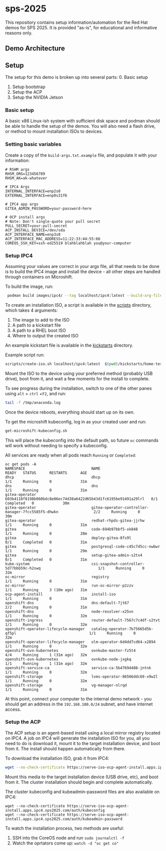 # sps-2025
This repository contains setup information/automation for the Red Hat demos for SPS 2025. It is provided "as-is", for educational and informative reasons only.

## Demo Architecture

## Setup
The setup for this demo is broken up into several parts:
0. Basic setup
1. Setup bootstrap
2. Setup the ACP
3. Setup the NVIDIA Jetson

### Basic setup
A basic x86 Linux-ish system with sufficient disk space and podman should be able to handle the setup of the demos. You will also need a flash drive, or method to mount installation ISOs to devices.

### Setting basic variables
Create a copy of the `build-args.txt.example` file, and populate it with your information:
```
# RSHM args
RHSM_ORG=123456789
RHSM_AK=ak-whatever

# IPC4 Args
INTERNAL_INTERFACE=enp2s0
EXTERNAL_INTERFACE=enp0s31f6

# IPC4 app args
GITEA_ADMIN_PASSWORD=your-password-here

# OCP install args
# Note: Don't single-quote your pull secret
PULL_SECRET=your-pull-secret
ACP_INSTALL_DEVICE=/dev/sda
ACP_INTERFACE_NAME=enp3s0
ACP_INTERFACE_MAC_ADDRESS=11:22:33:44:55:66
COREOS_SSH_KEY=ssh-ed25519 blahblahblah you@your-computer
```

### Setup IPC4
Assuming your values are correct in your args file, all that needs to be done is to build the IPC4 image and install the device - all other steps are handled through containers on Microshift.

To build the image, run:
```bash
 podman build images/ipc4/ --tag localhost/ipc4:latest --build-arg-file=build-args.txt
```

To create an installation ISO, a script is available in the [scripts](scripts/) directory, which takes 4 arguments:
1. The image to add to the ISO
2. A path to a kickstart file
3. A path to a RHEL boot ISO
4. Where to output the created ISO

An example kickstart file is available in the [kickstarts](kickstarts/) directory.

Example script run:
```bash
scripts/create-iso.sh localhost/ipc4:latest  $(pwd)/kickstarts/home-testing.ks ~/Downloads/rhel-9.6-x86_64-boot.iso $(pwd)/test.iso
```

Mount the ISO to the device using your preferred method (probably USB drive), boot from it, and wait a few moments for the install to complete.

To see progress during the installation, switch to one of the other panes using `alt` + `ctrl` +`F2`, and run:
```bash
tail -f /tmp/anaconda.log
```

Once the device reboots, everything should start up on its own.

To get the microshift kubeconfig, log in as your created user and run:
```bash
get-microshift-kubeconfig.sh
```

This will place the kubeconfig into the default path, so future `oc` commands will work without needing to specify a kubeconfig.

All services are ready when all pods reach `Running` or `Completed`:
```
oc get pods -A
NAMESPACE                              NAME                                                              READY   STATUS      RESTARTS      AGE
dhcp                                   dhcp                                                              1/1     Running     0             31m
dns                                    dns                                                               1/1     Running     0             31m
gitea-operator                         603b4118f8198b060bdc8e06ec74d38a6422d65b43d1fc6195be91491a29lrl   0/1     Completed   0             30m
gitea-operator                         gitea-operator-controller-manager-7fcc5585f5-dhwkn                2/2     Running     0             30m
gitea-operator                         redhat-rhpds-gitea-jjrhw                                          1/1     Running     0             31m
gitea                                  code-694b97bbf5-xk848                                             1/1     Running     0             28m
gitea                                  deploy-gitea-8fs9l                                                0/1     Completed   0             31m
gitea                                  postgresql-code-c45c7d5cc-nwbwr                                   1/1     Running     0             29m
gitea                                  setup-gitea-admin-s2tx4                                           0/1     Completed   0             31m
kube-system                            csi-snapshot-controller-5d77bbb59c-h2swq                          1/1     Running     0             32m
oc-mirror                              registry                                                          1/1     Running     0             31m
oc-mirror                              run-oc-mirror-p2zzv                                               1/1     Running     3 (10m ago)   31m
ocp-agent-install                      install-iso                                                       1/1     Running     0             31m
openshift-dns                          dns-default-7jt67                                                 2/2     Running     0             31m
openshift-dns                          node-resolver-x25vn                                               1/1     Running     0             32m
openshift-ingress                      router-default-7567c7c4df-s2tvt                                   1/1     Running     0             32m
openshift-operator-lifecycle-manager   catalog-operator-7b75665d5b-qf5pl                                 1/1     Running     0             32m
openshift-operator-lifecycle-manager   olm-operator-6d4dd7cd64-x2894                                     1/1     Running     0             32m
openshift-ovn-kubernetes               ovnkube-master-fz5t4                                              4/4     Running     1 (31m ago)   32m
openshift-ovn-kubernetes               ovnkube-node-jxgkq                                                1/1     Running     1 (31m ago)   32m
openshift-service-ca                   service-ca-5b4769d488-jntnk                                       1/1     Running     0             32m
openshift-storage                      lvms-operator-86566ddc69-x9w2l                                    1/1     Running     0             32m
openshift-storage                      vg-manager-nlrqd                                                  1/1     Running     0             31m
```

At this point, connect your computer to the internal demo network - you should get an address in the `192.168.100.0/24` subnet, and have internet access.

### Setup the ACP
The ACP setup is an agent-based install using a local mirror registry located on IPC4. A job on IPC4 will generate the installation ISO for you, all you need to do is download it, mount it to the target installation device, and boot from it. The install should happen automatically from there.

To download the installation ISO, grab it from IPC4:
```bash
wget --no-check-certificate https://serve-iso-ocp-agent-install.apps.ipc4.sps2025.com/agent.x86_64.iso
```

Mount this media to the target installation device (USB drive, etc), and boot from it. The cluster installation should begin and complete automatically.

The cluster kubeconfig and kubeadmin-password files are also available on IPC4:
```
wget --no-check-certificate https://serve-iso-ocp-agent-install.apps.ipc4.sps2025.com/auth/kubeconfig
wget --no-check-certificate https://serve-iso-ocp-agent-install.apps.ipc4.sps2025.com/auth/kubeadmin-password
```

To watch the installation process, two methods are useful:
1. SSH into the CoreOS node and run `sudo journalctl -f`
2. Watch the oprtators come up: `watch -d "oc get co"`

